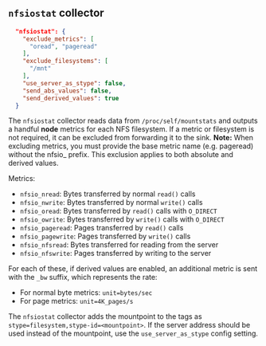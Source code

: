## `nfsiostat` collector

```json
  "nfsiostat": {
    "exclude_metrics": [
      "oread", "pageread"
    ],
    "exclude_filesystems": [
      "/mnt"
    ],
    "use_server_as_stype": false,
    "send_abs_values": false,
    "send_derived_values": true
  }
```

The `nfsiostat` collector reads data from `/proc/self/mountstats` and outputs a handful **node** metrics for each NFS filesystem. If a metric or filesystem is not required, it can be excluded from forwarding it to the sink. **Note:** When excluding metrics, you must provide the base metric name (e.g. pageread) without the nfsio_ prefix. This exclusion applies to both absolute and derived values.

Metrics:
* `nfsio_nread`: Bytes transferred by normal `read()` calls
* `nfsio_nwrite`: Bytes transferred by normal `write()` calls
* `nfsio_oread`: Bytes transferred by `read()` calls with `O_DIRECT`
* `nfsio_owrite`: Bytes transferred by `write()` calls with `O_DIRECT`
* `nfsio_pageread`: Pages transferred by `read()` calls
* `nfsio_pagewrite`: Pages transferred by `write()` calls
* `nfsio_nfsread`: Bytes transferred for reading from the server
* `nfsio_nfswrite`: Pages transferred by writing to the server

For each of these, if derived values are enabled, an additional metric is sent with the `_bw` suffix, which represents the rate:

  * For normal byte metrics: `unit=bytes/sec`
  * For page metrics: `unit=4K_pages/s`

The `nfsiostat` collector adds the mountpoint to the tags as `stype=filesystem,stype-id=<mountpoint>`. If the server address should be used instead of the mountpoint, use the `use_server_as_stype` config setting.
